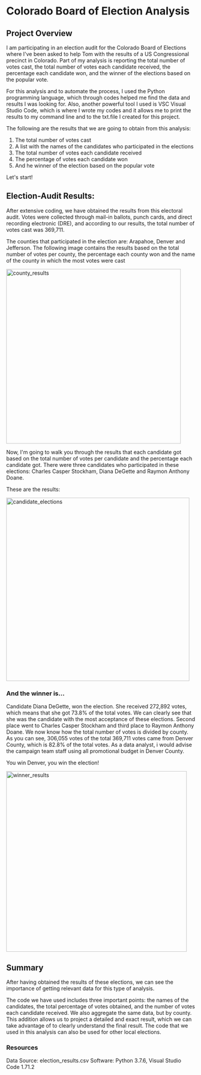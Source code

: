 # Colorado Board of Election Analysis

## Project Overview

I am participating in an election audit for the Colorado Board of Elections where I've been asked to help Tom with the results of a US Congressional precinct in Colorado.
Part of my analysis is reporting the total number of votes cast, the total number of votes each candidate received, the percentage each candidate won, and the winner of the elections based on the popular vote.

For this analysis and to automate the process, I used the Python programming language, which through codes helped me find the data and results I was looking for. Also, another powerful tool I used is VSC Visual Studio Code, which is where I wrote my codes and it allows me to print the results to my command line and to the txt.file I created for this project.

The following are the results that we are going to obtain from this analysis:

1. The total number of votes cast
2. A list with the names of the candidates who participated in the elections
3. The total number of votes each candidate received
4. The percentage of votes each candidate won
5. And he winner of the election based on the popular vote

Let's start!

## Election-Audit Results:
After extensive coding, we have obtained the results from this electoral audit.
Votes were collected through mail-in ballots, punch cards, and direct recording electronic (DRE), and according to our results, the total number of votes cast was 369,711.

The counties that participated in the election are: Arapahoe, Denver and Jefferson. The following image contains the results based on the total number of votes per county, the percentage each county won and the name of the county in which the most votes were cast

<img width="465" alt="county_results" src="https://user-images.githubusercontent.com/112814924/194983640-cf71d026-b912-450f-8f73-a0e770a83c6c.png">

Now, I'm going to walk you through the results that each candidate got based on the total number of votes per candidate and the percentage each candidate got. There were three candidates who participated in these elections: Charles Casper Stockham, Diana DeGette and Raymon Anthony Doane.

These are the results:

<img width="488" alt="candidate_elections" src="https://user-images.githubusercontent.com/112814924/194983618-c955c472-2ea1-429f-ab90-94cea2a0ab8b.png">

### And the winner is…

Candidate Diana DeGette, won the election. She received 272,892 votes, which means that she got 73.8% of the total votes. We can clearly see that she was the candidate with the most acceptance of these elections. Second place went to Charles Casper Stockham and third place to Raymon Anthony Doane.
We now know how the total number of votes is divided by county. As you can see, 306,055 votes of the total 369,711 votes came from Denver County, which is 82.8% of the total votes. As a data analyst, i would advise the campaign team staff using all promotional budget in Denver County.

You win Denver, you win the election!

<img width="481" alt="winner_results" src="https://user-images.githubusercontent.com/112814924/194983651-b9b35bf6-c4c7-4144-bb1a-65b84a5a5146.png">

## Summary

After having obtained the results of these elections, we can see the importance of getting relevant data for this type of analysis.

The code we have used includes three important points: the names of the candidates, the total percentage of votes obtained, and the number of votes each candidate received.
We also aggregate the same data, but by county. This addition allows us to project a detailed and exact result, which we can take advantage of to clearly understand the final result. The code that we used in this analysis can also be used for other local elections.

### Resources

Data Source: election_results.csv
Software: Python 3.7.6, Visual Studio Code 1.71.2
